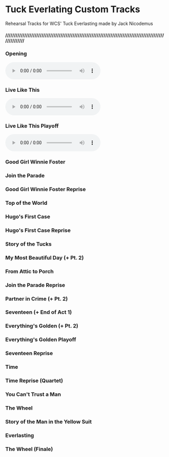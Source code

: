 # Tuck Everlating Custom Tracks
Rehearsal Tracks for WCS' Tuck Everlasting made by Jack Nicodemus
#### ///////////////////////////////////////////////////////////////////////////////////////////////////////


### Opening
<html lang="en">
<head>
    <meta charset="UTF-8">
    <meta name="viewport" content="width=device-width, initial-scale=1.0">
    <title>Audio Player</title>
</head>
<body>
    <audio controls>
        <source src="01_Opening.mp3" type="audio/mpeg">
        Your browser does not support the audio element.
    </audio>
</body>
</html>


### Live Like This
<html lang="en">
<head>
    <meta charset="UTF-8">
    <meta name="viewport" content="width=device-width, initial-scale=1.0">
    <title>Audio Player</title>
</head>
<body>
    <audio controls>
        <source src="02_Live Like This.mp3" type="audio/mpeg">
        Your browser does not support the audio element.
    </audio>
</body>
</html>

### Live Like This Playoff
<html lang="en">
<head>
    <meta charset="UTF-8">
    <meta name="viewport" content="width=device-width, initial-scale=1.0">
    <title>Audio Player</title>
</head>
<body>
    <audio controls>
        <source src="03_Live Like This Playoff.mp3" type="audio/mpeg">
        Your browser does not support the audio element.
    </audio>
</body>
</html>

### Good Girl Winnie Foster


### Join the Parade


### Good Girl Winnie Foster Reprise


### Top of the World


### Hugo's First Case


### Hugo's First Case Reprise


### Story of the Tucks


### My Most Beautiful Day (+ Pt. 2)


### From Attic to Porch


### Join the Parade Reprise


### Partner in Crime (+ Pt. 2)


### Seventeen (+ End of Act 1)


### Everything's Golden (+ Pt. 2)


### Everything's Golden Playoff


### Seventeen Reprise


### Time


### Time Reprise (Quartet)


### You Can't Trust a Man


### The Wheel


### Story of the Man in the Yellow Suit


### Everlasting


### The Wheel (Finale)


